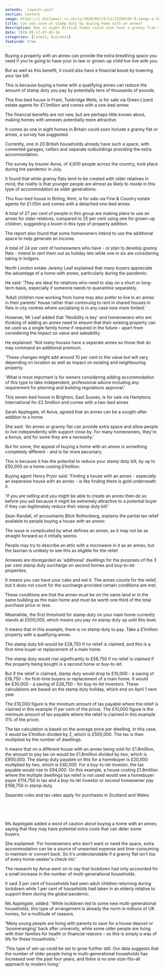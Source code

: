 ```yaml
---
extends: _layouts.post
section: content
image: https://i.dailymail.co.uk/1s/2020/09/15/13/33204356-0-image-a-18_1600171840036.jpg 
title: Can you save on stamp duty by buying home with an annex? 
description: One in eight British homes could soon have a granny flat or annex, according to a survey - and accountants Blick Rothenberg have revealed how it can mean a huge stamp duty saving. 
date: 2020-09-17-07-45-14 
categories: [latest, business] 
featured: true 
--- 
```

Buying a property with an annex can provide the extra breathing space you need if you're going to have your in-law or grown-up child live live with you.

But as well as this benefit, it could also have a financial boost by lowering your tax bill.

This is because buying a home with a qualifying annex can reduce the amount of stamp duty you pay by potentially tens of thousands of pounds.  

This five-bed house in Frant, Tunbridge Wells, is for sale via Green Lizard estate agents for £1.1million and comes with a one-bed annex

The financial benefits are not new, but are perhaps little known about, making homes with annexes potentially more attractive. 

It comes as one in eight homes in Britain could soon include a granny flat or annex, a survey has suggested.

Currently, one in 20 British households already have such a space, with converted garages, cellars and separate outbuildings providing the extra accommodation. 

The survey by insurer Aviva, of 4,000 people across the country, took place during the pandemic in July.

It found that while granny flats tend to be created with older relatives in mind, the reality is that younger people are almost as likely to reside in this type of accommodation as older generations.

This four-bed house in Birling, Kent, is for sale via Fine & Country estate agents for £1.05m and comes with a detached one-bed annex

A total of 27 per cent of people in this group are making plans to use an annex for older relatives, compared to 25 per cent using one for grown-up children, suggesting a boom in this type of property addition. 

The report also found that some homeowners intend to use the additional space to help generate an income.

A total of 24 per cent of homeowners who have - or plan to develop granny flats - intend to rent them out as holiday lets while one in six are considering taking in lodgers. 

North London estate Jeremy Leaf explained that many buyers appreciate the advantage of a home with annex, particularly during the pandemic.

He said: 'They are ideal for relatives who need to stay on a short or long-term basis, especially if someone needs to quarantine separately.

'Adult children now working from home may also prefer to live in an annex in their parents' house rather than continuing to rent in shared houses in flats in city centres where socialising is in any case now more limited.'

However, Mr Leaf added that 'flexibility is key' and homeowners who are thinking of adding an annex need to ensure that their existing property can be used as a single family home if required in the future – apart from considering the impact on value and saleability.

He explained: 'Not many houses have a separate annex so those that do may command an additional premium. 

'These changes might add around 10 per cent to the value but will vary depending on location as well as impact on existing and neighbouring property.

'What is most important is for owners considering adding accommodation of this type to take independent, professional advice including any requirement for planning and building regulations approval.'

This seven-bed house in Brighton, East Sussex, is for sale via Hamptons International for £2.5million and comes with a two-bed annex

Sarah Applegate, of Aviva, agreed that an annex can be a sought-after addition to a home.

She said: 'An annex or granny flat can provide extra space and allow people to live independently with support close by. For many homeowners, they're a bonus, and for some they are a necessity.'

But for some, the appeal of buying a home with an annex is something completely different - and is far more pecuniary.

This is because it has the potential to reduce your stamp duty bill, by up to £50,000 on a home costing £1million.

Buying agent Henry Pryor said: 'Finding a house with an annex - especially an expensive house with an annex - is like finding there is gold underneath it.

'If you are selling and you might be able to create an annex then do so before you sell because it might be extremely attractive to a potential buyer if they can legitimately reduce their stamp duty bill.'

Sean Randall, of accountants Blick Rothenberg, explains the partial tax relief available to people buying a house with an annex:

The issue is complicated by what defines an annex, as it may not be as straight forward as it initially seems. 

People may try to describe an attic with a microwave in it as an annex, but the taxman is unlikely to see this as eligible for the relief.

Annexes are disregarded as 'additional' dwellings for the purposes of the 3 per cent stamp duty surcharge on second homes and buy-to-let properties.  

It means you can have your cake and eat it. The annex counts for the relief, but it does not count for the surcharge provided certain conditions are met. 

These conditions are that the annex must be on the same land or in the same building as the main home and must be worth one third of the total purchase price or less. 

Meanwhile, the first threshold for stamp duty on your main home currently stands at £500,000, which means you pay no stamp duty up until this level.

It means that in this example, there is no stamp duty to pay. Take a £1million property with a qualifying annex.

The stamp duty bill would be £28,750 if no relief is claimed, and this is a first-time buyer or replacement of a main home.

The stamp duty would rise significantly to £58,750 if no relief is claimed if the property being bought is a second home or buy-to-let.

But if the relief is claimed, stamp duty would drop to £10,000 - a saving of £18,750 - for first-time buyers or replacement of a main home. It would be £30,000 - a saving of £28,750 - for buy-to-let investors. These calculations are based on the stamp duty holiday, which end on April 1 next year. 

The £10,000 figure is the minimum amount of tax payable where the relief is claimed in this example (1 per cent of the price). The £10,000 figure is the minimum amount of tax payable where the relief is claimed in this example (1% of the price). 

The tax calculation is based on the average price per dwelling. In this case, it would be £1million divided by 2, which is £500,000. The tax is then multiplied by the number of dwellings.

It means that on a different house with an annex being sold for £1.8million, the amount to pay tax on would be £1.8million divided by two, which is £900,000. The stamp duty payable on this for a homebuyer is £20,000 multiplied by two, which is £40,000. For a buy-to-let investor, the tax payable would rise to £94,000. On this example, a house costing £1.8million where the multiple dwellings tax relief is not used would see a homebuyer payer £114,750 in tax and a buy-to-let investor or second homeowner pay £168,750 in stamp duty. 

Separate rules and tax rates apply for purchases in Scotland and Wales.

 



 

Ms Applegate added a word of caution about buying a home with an annex, saying that they may have potential extra costs that can deter some buyers.  

She explained: 'For homeowners who don't want or need the space, extra accommodation can be a source of unwanted expense and time-consuming to maintain or convert back. So it's understandable if a granny flat isn't top of every home-seeker's check-list.'

The research by Aviva went on to say that lockdown had only accounted for a small increase in the number of multi-generational households.

It said 3 per cent of households had seen adult children returning during lockdown while 1 per cent of households had taken in an elderly relative to support them during the global pandemic.

Ms Applegate, added: 'While lockdown led to some new multi-generational households, this type of arrangement is already the norm in millions of UK homes, for a multitude of reasons.

'Many young people are living with parents to save for a house deposit or 'boomeranging' back after university, while some older people are living with their families for health or financial reasons – so this is simply a way of life for these households.'

'This type of set-up could be set to grow further still. Our data suggests that the number of older people living in multi-generational households has increased over the past four years, and there is no one-size-fits-all approach to modern living.'

